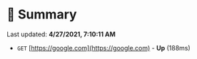 # 📖 Summary
Last updated: **4/27/2021, 7:10:11 AM**

- `GET` [https://google.com](https://google.com) - **Up** (188ms)
